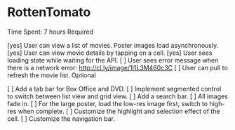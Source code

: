 # RottenTomato

Time Spent: 7 hours
Required

[yes] User can view a list of movies. Poster images load asynchronously.
[yes] User can view movie details by tapping on a cell.
[yes] User sees loading state while waiting for the API.
[ ] User sees error message when there is a network error: http://cl.ly/image/1l1L3M460c3C
[ ] User can pull to refresh the movie list.
Optional

[ ] Add a tab bar for Box Office and DVD.
[ ] Implement segmented control to switch between list view and grid view.
[ ] Add a search bar.
[ ] All images fade in.
[ ] For the large poster, load the low-res image first, switch to high-res when complete.
[ ] Customize the highlight and selection effect of the cell.
[ ] Customize the navigation bar.

